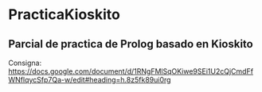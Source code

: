 # PracticaKioskito
## Parcial de practica de Prolog basado en Kioskito
Consigna: https://docs.google.com/document/d/1RNgFMlSqOKiwe9SEi1U2cQjCmdFfWNflqycSfp7Qa-w/edit#heading=h.8z5fk89ui0rg
